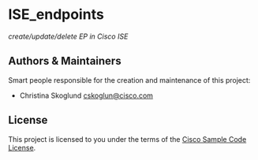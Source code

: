 # ISE_endpoints

*create/update/delete EP in Cisco ISE*

## Authors & Maintainers

Smart people responsible for the creation and maintenance of this project:

- Christina Skoglund <cskoglun@cisco.com>


## License

This project is licensed to you under the terms of the [Cisco Sample
Code License](./LICENSE).
